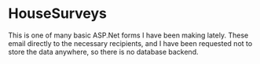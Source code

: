 # HouseSurveys

This is one of many basic ASP.Net forms I have been making lately. These email directly to the necessary recipients, and I have been requested not to store the data anywhere, so there is no database backend.
